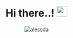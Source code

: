 <div align="center">
  <h1> Hi there..! <img src="https://github.com/piyushP7pravin/piyushP7pravin/blob/master/Hi.gif" width="29px"> </h1>
  <p> <img src=https://komarev.com/ghpvc/?username=alessda alt=alessda> </p>
</div>

